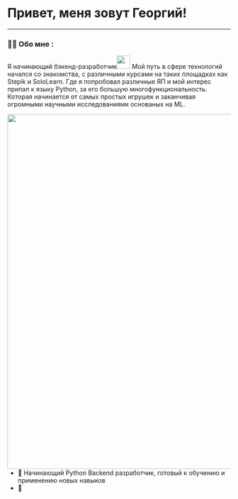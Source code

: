# Привет,  меня зовут Георгий!

---

### :man_technologist: Обо мне :

Я начинающий бэкенд-разработчик<img src="https://media.giphy.com/media/WUlplcMpOCEmTGBtBW/giphy.gif" width="30">
Мой путь в сфере технологий начался со знакомства, с различными курсами на таких площадках как Stepik и SoloLearn. Где я попробовал различные ЯП и мой интерес припал к языку Python, за его большую многофункциональность. Которая начинается от самых простых игрушек и заканчивая огромными научными исследованиями основаных на ML.

<a target="_blank" rel="noopener noreferrer nofollow" href="https://camo.githubusercontent.com/337869fc265db715bc53051fde314a89ceca0b18719f672ce90b57ff305ba460/68747470733a2f2f6d65646961312e67697068792e636f6d2f6d656469612f31334867774773584630616947592f67697068792e676966" data-target="animated-image.originalLink">
    <img align="right" src="https://camo.githubusercontent.com/337869fc265db715bc53051fde314a89ceca0b18719f672ce90b57ff305ba460/68747470733a2f2f6d65646961312e67697068792e636f6d2f6d656469612f31334867774773584630616947592f67697068792e676966" width="800"/>
</a>


- :robot: Начинающий Python Backend разработчик, готовый к обучению и применению новых навыков
- :mount_fuji: 

